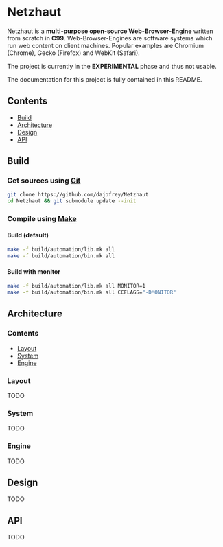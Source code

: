 # Netzhaut
 
Netzhaut is a **multi-purpose open-source Web-Browser-Engine** written from scratch in **C99**. Web-Browser-Engines are software systems which run web content on client machines. Popular examples are Chromium (Chrome), Gecko (Firefox) and WebKit (Safari). 

The project is currently in the **EXPERIMENTAL** phase and thus not usable. 

The documentation for this project is fully contained in this README.

## Contents
  
 - [Build](#Build)
 - [Architecture](#Architecture) 
 - [Design](#Design) 
 - [API](#API) 

## Build


### Get sources using [Git](https://git-scm.com/)
```bash 
git clone https://github.com/dajofrey/Netzhaut
cd Netzhaut && git submodule update --init
```

### Compile using [Make](https://en.wikipedia.org/wiki/Make_\(software\))

#### Build (default)
```bash 
make -f build/automation/lib.mk all 
make -f build/automation/bin.mk all
```

#### Build with monitor
```bash
make -f build/automation/lib.mk all MONITOR=1
make -f build/automation/bin.mk all CCFLAGS="-DMONITOR"
```

## Architecture

### Contents
  
 - [Layout](#Layout) 
 - [System](#System) 
 - [Engine](#Engine) 

### Layout
TODO

### System 
TODO

### Engine
TODO

## Design
TODO

## API
TODO
